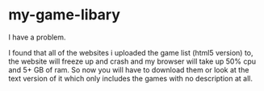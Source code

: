 # my-game-libary
I have a problem.

I found that all of the websites i uploaded the game list (html5 version) to, the website will freeze up and crash and my browser will take up 50% cpu and 5+ GB of ram. So now you will have to download them or look at the text version of it which only includes the games with no description at all.
